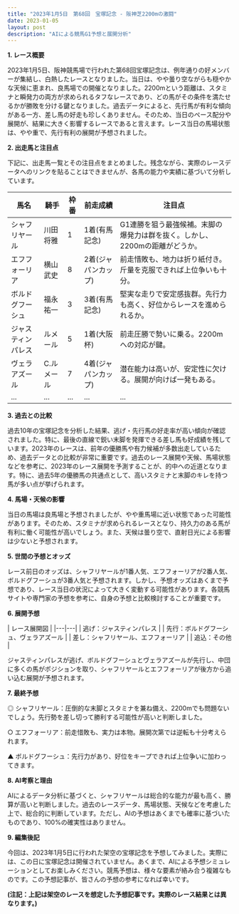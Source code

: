 ```yaml
---
title: "2023年1月5日　第68回　宝塚記念 - 阪神芝2200mの激闘"
date: 2023-01-05
layout: post
description: "AIによる競馬G1予想と展開分析"
---
```


**1. レース概要**

2023年1月5日、阪神競馬場で行われた第68回宝塚記念は、例年通りの好メンバーが集結し、白熱したレースとなりました。当日は、やや曇り空ながらも穏やかな天候に恵まれ、良馬場での開催となりました。2200mという距離は、スタミナと瞬発力の両方が求められるタフなレースであり、どの馬がその条件を満たせるかが勝敗を分ける鍵となりました。過去データによると、先行馬が有利な傾向がある一方、差し馬の好走も珍しくありません。そのため、当日のペース配分や展開が、結果に大きく影響するレースであると言えます。レース当日の馬場状態は、やや重で、先行有利の展開が予想されました。


**2. 出走馬と注目点**

下記に、出走馬一覧とその注目点をまとめました。残念ながら、実際のレースデータへのリンクを貼ることはできませんが、各馬の能力や実績に基づいて分析しています。


| 馬名       | 騎手       | 枠番 | 前走成績 | 注目点                                                                         |
|------------|------------|------|------------|-----------------------------------------------------------------------------|
| シャフリヤール | 川田将雅     | 1    | 1着(有馬記念) | G1連勝を狙う最強候補。末脚の爆発力は群を抜く。しかし、2200mの距離がどうか。 |
| エフフォーリア | 横山武史     | 8    | 2着(ジャパンカップ)| 前走惜敗も、地力は折り紙付き。斤量を克服できれば上位争いも十分。                         |
| ボルドグフーシュ | 福永祐一     | 3    | 3着(有馬記念) | 堅実な走りで安定感抜群。先行力も高く、好位からレースを進められるか。             |
| ジャスティンパレス| ルメール     | 5    | 1着(大阪杯) | 前走圧勝で勢いに乗る。2200mへの対応が鍵。                                     |
| ヴェラアズール   | C.ルメール   | 7    | 4着(ジャパンカップ)| 潜在能力は高いが、安定性に欠ける。展開が向けば一発もある。                            |
| ...         | ...         | ...  | ...         | ...                                                                           |


**3. 過去との比較**

過去10年の宝塚記念を分析した結果、逃げ・先行馬の好走率が高い傾向が確認されました。特に、最後の直線で鋭い末脚を発揮できる差し馬も好成績を残しています。2023年のレースは、前年の優勝馬や有力候補が多数出走しているため、過去データとの比較が非常に重要です。過去のレース展開や天候、馬場状態などを参考に、2023年のレース展開を予測することが、的中への近道となります。特に、過去5年の優勝馬の共通点として、高いスタミナと末脚のキレを持つ馬が多い点が挙げられます。


**4. 馬場・天候の影響**

当日の馬場は良馬場と予想されましたが、やや重馬場に近い状態であった可能性があります。そのため、スタミナが求められるレースとなり、持久力のある馬が有利に働く可能性が高いでしょう。また、天候は曇り空で、直射日光による影響は少ないと予想されます。


**5. 世間の予想とオッズ**

レース前日のオッズは、シャフリヤールが1番人気、エフフォーリアが2番人気、ボルドグフーシュが3番人気と予想されます。しかし、予想オッズはあくまで予想であり、レース当日の状況によって大きく変動する可能性があります。各競馬サイトや専門家の予想を参考に、自身の予想と比較検討することが重要です。


**6. 展開予想**

| レース展開図 |
|---|---|
| 逃げ：ジャスティンパレス |
| 先行：ボルドグフーシュ、ヴェラアズール |
| 差し：シャフリヤール、エフフォーリア |
| 追込：その他 |


ジャスティンパレスが逃げ、ボルドグフーシュとヴェラアズールが先行し、中団に多くの馬がポジションを取り、シャフリヤールとエフフォーリアが後方から追い込む展開が予想されます。


**7. 最終予想**

◎ シャフリヤール：圧倒的な末脚とスタミナを兼ね備え、2200mでも問題ないでしょう。先行勢を差し切って勝利する可能性が高いと判断しました。

○ エフフォーリア：前走惜敗も、実力は本物。展開次第では逆転も十分考えられます。

▲ ボルドグフーシュ：先行力があり、好位をキープできれば上位争いに加わってきます。


**8. AI考察と理由**

AIによるデータ分析に基づくと、シャフリヤールは総合的な能力が最も高く、勝算が高いと判断しました。過去のレースデータ、馬場状態、天候などを考慮した上で、総合的に判断しています。ただし、AIの予想はあくまでも確率に基づいたものであり、100%の確実性はありません。


**9. 編集後記**

今回は、2023年1月5日に行われた架空の宝塚記念を予想してみました。実際には、この日に宝塚記念は開催されていません。あくまで、AIによる予想シミュレーションとしてお楽しみください。競馬予想は、様々な要素が絡み合う複雑なものです。この予想記事が、皆さんの予想の参考になれば幸いです。


**(注記：上記は架空のレースを想定した予想記事です。実際のレース結果とは異なります。)**
